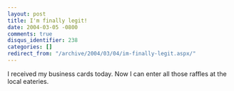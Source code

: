 ```yaml
---
layout: post
title: I'm finally legit!
date: 2004-03-05 -0800
comments: true
disqus_identifier: 238
categories: []
redirect_from: "/archive/2004/03/04/im-finally-legit.aspx/"
---
```


I received my business cards today. Now I can enter all those raffles at
the local eateries.

